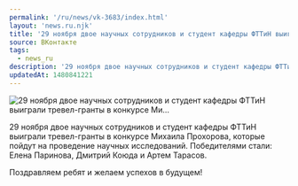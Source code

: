 ```yaml
---
permalink: '/ru/news/vk-3683/index.html'
layout: 'news.ru.njk'
title: '29 ноября двое научных сотрудников и студент кафедры ФТТиН выиграли тревел-гранты в конкурсе Ми'
source: ВКонтакте
tags:
  - news_ru
description: '29 ноября двое научных сотрудников и студент кафедры ФТТиН выиграли тревел-гранты в конкурсе Ми…'
updatedAt: 1480841221
---
```

![29 ноября двое научных сотрудников и студент кафедры ФТТиН выиграли тревел-гранты в конкурсе Ми…](https://sun9-30.userapi.com/impf/c636816/v636816484/37a3e/dSs0FA-74lc.jpg?size=800x533&quality=96&proxy=1&sign=4d0673028b0fd803aeeb577233f8ef5c&c_uniq_tag=mScwqMEyaM13L4lV6Nsxuf8CiquYbhI4oyQeAY9TdtQ&type=album)

29 ноября двое научных сотрудников и студент кафедры ФТТиН выиграли тревел-гранты в конкурсе Михаила Прохорова, которые пойдут на проведение научных исследований. Победителями стали: Елена Паринова, Дмитрий Коюда и Артем Тарасов.

Поздравляем ребят и желаем успехов в будущем!
